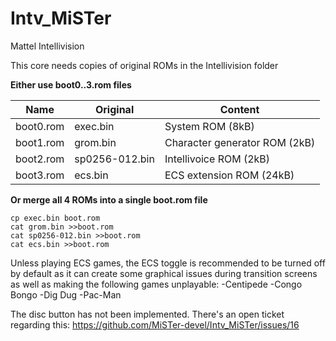 
# Intv_MiSTer

Mattel Intellivision

This core needs copies of original ROMs in the Intellivision folder


**Either use boot0..3.rom files**

Name      | Original   | Content
----------|------------|--------------------
boot0.rom | exec.bin   | System ROM (8kB)
boot1.rom | grom.bin   | Character generator ROM (2kB)
boot2.rom | sp0256-012.bin | Intellivoice ROM (2kB)
boot3.rom | ecs.bin    | ECS extension ROM (24kB)


**Or merge all 4 ROMs into a single boot.rom file**
```
cp exec.bin boot.rom
cat grom.bin >>boot.rom
cat sp0256-012.bin >>boot.rom
cat ecs.bin >>boot.rom
```

Unless playing ECS games, the ECS toggle is recommended to be turned off by default as it can create some graphical issues during transition screens as well as making the following games unplayable:
-Centipede
-Congo Bongo
-Dig Dug
-Pac-Man

The disc button has not been implemented. There's an open ticket regarding this: https://github.com/MiSTer-devel/Intv_MiSTer/issues/16
